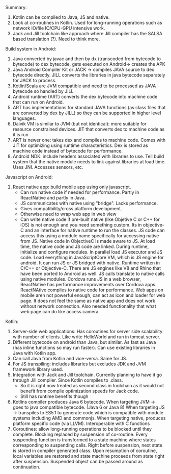 Summary: 
1) Kotlin can be compiled to Java, JS and native.
2) Look at co-routines in Kotlin. Used for long-running operations such as network IO/file IO/CPU-GPU intensive work. 
2) Jack and Jill toolchain like approach where Jill compiler has the SALSA based translation (?). Need to think more. 

Build system in Android:
1) Java converted by javac and then by dx (transcoded from bytecode to bytecode) to dex bytecode, gets executed on Android-> creates the APK
2) Java Android Compiler Kit or JACK -> compiles JAVA source to dex bytecode directly. JILL converts the libraries in java bytecode separately for JACK to process.
3) Kotlin/Scala are JVM compatible and need to be processed as JAVA bytecode so handled by JILL
4) Android runtime (ART) converts the dex bytecode into machine code that can run on Android. 
5) ART has implementations for standard JAVA functions (as class files that are converted by dex by JILL) so they can be supported in higher level languages.
6) Dalvik VM is similar to JVM (but not identical): more suitable for resource constrained devices. JIT that converts dex to machine code as it is run
7) ART is newer one: takes dex and compiles to machine code. Comes with JIT for optimizing using runtime characteristics. Dex is stored as machine code instead of bytecode for performance.
8) Android NDK: include headers associated with libraries to use. Tell build system that the native module needs to link against libraries at load time. Uses JNI. Accesses sensors, etc.

Javascript on Android:
1) React native app: build mobile app using only javascript.
   - Can run native code if needed for performance. Partly in ReactNative and partly in Java.
   - JS communicates with native using "bridge". Lacks performance. 
   - Gives compatibility/cross platform development.
   - Otherwise need to wrap web app in web view
   - Can write native code if pre-built native (like Objetive C or C++ for iOS) is not enough and you need something custom. Its in objective-C and an interface for native runtime to run the classes.
     JS code can access this using a module name specifically for accessing native from JS. 
     Native code in ObjectiveC is made aware to JS. 
     At load time, the native code and JS code are linked. 
     During runtime, initialize and configure modules. In parallel load JS executor and JS code. 
     Load everything in JavaScriptCore VM, which is JS engine for android. It can run JS or JS bridged with native. Runtime written in C/C++ or Objective-C. There are JS engines like V8 and Rhino that have been ported to Android as well. JS calls translate to native calls using native modules.
     Cordova runs JS in a web browser, ReactNative has performance improvements over Cordova apps.
     ReactNAtive compiles to native code for performance. 
     Web apps on mobile aren not powerful enough, can act as icon and loader for web page. It does not feel the same as native app and does not work without network connection. Also needed functionality that what web page can do like access camera.
      
Kotlin: 
1) Server-side web applications: Has coroutines for server side scalability with number of clients. 
   Like write HelloWorld and run in tomcat server.
2) Different bytecode on android than Java, but similar. As fast as Java (has inline functions so may run faster). Can use existing libraries in Java with Kotlin app.
3) Can call Java from Kotlin and vice-versa. Same for JS.
4) For JS transpiling: includes libraries but excludes JDK and JVM framework library used.
5) Integration with Jack and Jill toolchain. Currently planning to have it go through Jill compiler. Since Kotlin compiles to .class. 
   - So it is right now treated as second class in toolchain as it would not benefit from compile optimization speeds for Jack code. 
   - Still has runtime benefits though  
6) Kotlins compiler produces Java 6 bytecode. 
   When targeting JVM -> goes to java compatible bytecode. (Java 6 or Java 8)
   When targeting JS -> transpiles to ES5.1 to generate code which is compatible with module systems including AMD and commonjs. 
   When targeting native, produces platform specific code (via LLVM). Interoperable with C functions	
7) Coroutines: allow long-running operations to be blocked until they complete. Blocking replaced by suspension of co-routine. 
   Every suspending function is transformed to a state machine where states corresponding to suspending calls. Right before suspension, next state is stored in compiler generated class. Upon resumption of coroutine, local variables are restored and state machine proceeds from state right after suspension.
   Suspended object can be passed around as continuation.
